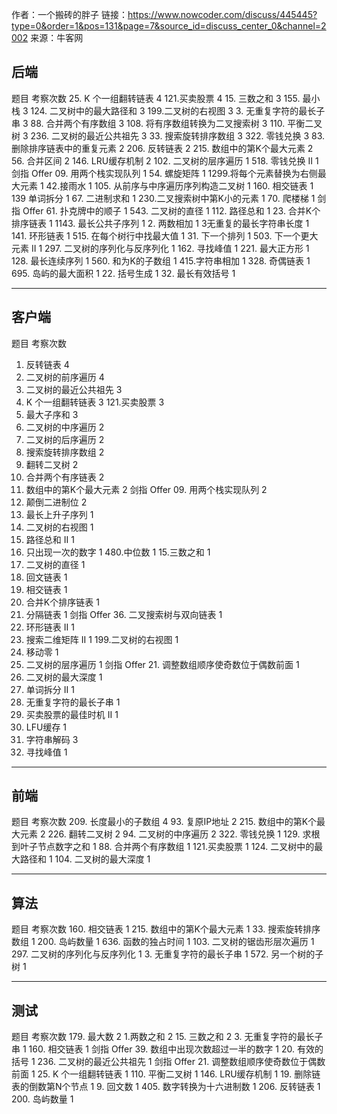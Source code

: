 作者：一个搬砖的胖子
链接：https://www.nowcoder.com/discuss/445445?type=0&order=1&pos=131&page=7&source_id=discuss_center_0&channel=2002
来源：牛客网

## 后端
题目	考察次数
25. K 个一组翻转链表	4
121.买卖股票	4
15. 三数之和	3
155. 最小栈	3
124. 二叉树中的最大路径和	3
199.二叉树的右视图	3
3. 无重复字符的最长子串	3
88. 合并两个有序数组	3
108. 将有序数组转换为二叉搜索树	3
110. 平衡二叉树	3
236. 二叉树的最近公共祖先	3
33. 搜索旋转排序数组	3
322. 零钱兑换	3
83. 删除排序链表中的重复元素	2
206. 反转链表	2
215. 数组中的第K个最大元素	2
56. 合并区间	2
146. LRU缓存机制	2
102. 二叉树的层序遍历	1
518. 零钱兑换 II	1
剑指 Offer 09. 用两个栈实现队列	1
54. 螺旋矩阵	1
1299.将每个元素替换为右侧最大元素	1
42.接雨水	1
105. 从前序与中序遍历序列构造二叉树	1
160. 相交链表	1
139 单词拆分	1
67. 二进制求和	1
230.二叉搜索树中第K小的元素	1
70. 爬楼梯	1
剑指 Offer 61. 扑克牌中的顺子	1
543. 二叉树的直径	1
112. 路径总和	1
23. 合并K个排序链表	1
1143. 最长公共子序列	1
2. 两数相加	1
3无重复的最长字符串长度	1
141. 环形链表	1
515. 在每个树行中找最大值	1
31. 下一个排列	1
503. 下一个更大元素 II	1
297. 二叉树的序列化与反序列化	1
162. 寻找峰值	1
221. 最大正方形	1
128. 最长连续序列	1
560. 和为K的子数组	1
415.字符串相加	1
328. 奇偶链表	1
695. 岛屿的最大面积	1
22. 括号生成	1
32. 最长有效括号	1

---

## 客户端
题目	考察次数
1.   反转链表	4
2.   二叉树的前序遍历	4
3.   二叉树的最近公共祖先	3
4.  K 个一组翻转链表	3
121.买卖股票	3
53. 最大子序和	3
94. 二叉树的中序遍历	2
145. 二叉树的后序遍历	2
33. 搜索旋转排序数组	2
226. 翻转二叉树	2
21. 合并两个有序链表	2
215. 数组中的第K个最大元素	2
剑指 Offer 09. 用两个栈实现队列	2
190. 颠倒二进制位	2
300. 最长上升子序列	1
199. 二叉树的右视图	1
113. 路径总和 II	1
136. 只出现一次的数字	1
480.中位数	1
15.三数之和	1
543. 二叉树的直径	1
234. 回文链表	1
160. 相交链表	1
23. 合并K个排序链表	1
86. 分隔链表	1
剑指 Offer 36. 二叉搜索树与双向链表	1
142. 环形链表 II	1
240. 搜索二维矩阵 II	1
199.二叉树的右视图	1
283. 移动零	1
102. 二叉树的层序遍历	1
剑指 Offer 21. 调整数组顺序使奇数位于偶数前面	1
104. 二叉树的最大深度	1
140. 单词拆分 II	1
3. 无重复字符的最长子串	1
122. 买卖股票的最佳时机 II	1
460. LFU缓存	1
394. 字符串解码	3
162. 寻找峰值	1

---

## 前端
题目	考察次数
209. 长度最小的子数组	4
93. 复原IP地址	2
215. 数组中的第K个最大元素	2
226. 翻转二叉树	2
94. 二叉树的中序遍历	2
322. 零钱兑换	1
129. 求根到叶子节点数字之和	1
88. 合并两个有序数组	1
121.买卖股票	1
124. 二叉树中的最大路径和	1
104. 二叉树的最大深度	1

---

## 算法
题目	考察次数
160. 相交链表	1
215. 数组中的第K个最大元素	1
33. 搜索旋转排序数组	1
200. 岛屿数量	1
636. 函数的独占时间	1
103. 二叉树的锯齿形层次遍历	1
297. 二叉树的序列化与反序列化	1
3. 无重复字符的最长子串	1
572. 另一个树的子树	1

---

## 测试
题目	考察次数
179. 最大数	2
1.两数之和	2
15. 三数之和	2
3. 无重复字符的最长子串	1
160. 相交链表	1
剑指 Offer 39. 数组中出现次数超过一半的数字	1
20. 有效的括号	1
236. 二叉树的最近公共祖先	1
剑指 Offer 21. 调整数组顺序使奇数位于偶数前面	1
25. K 个一组翻转链表	1
110. 平衡二叉树	1
146. LRU缓存机制	1
19. 删除链表的倒数第N个节点	1
9. 回文数	1
405. 数字转换为十六进制数	1
206. 反转链表	1
200. 岛屿数量	1
